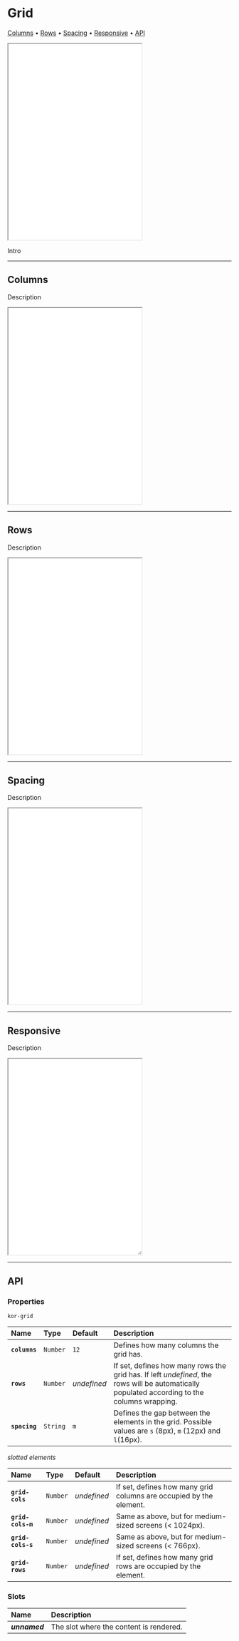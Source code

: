 # Grid

[Columns](components/grid#columns) • [Rows](components/grid#rows) • [Spacing](components/grid#spacing) • [Responsive](components/grid#responsive) • [API](components/grid#api)

<iframe src="./assets/docs/components/grid/main.html" height="440px"></iframe>

Intro 

---

## Columns

Description

<iframe src="./assets/docs/components/grid/columns.html" height="440px"></iframe>

---

## Rows

Description

<iframe src="./assets/docs/components/grid/rows.html" height="440px"></iframe>

---

## Spacing

Description

<iframe src="./assets/docs/components/grid/spacing.html" height="440px"></iframe>

---

## Responsive

Description

<iframe src="./assets/docs/components/grid/responsive.html" height="440px" style="resize: horizontal"></iframe>

---

## API

### Properties

`kor-grid`

| Name | Type | Default | Description |
| :-- | :-- | :-- | :-- |
| **`columns`** | `Number` | `12` | Defines how many columns the grid has. |
| **`rows`** | `Number` | _undefined_ | If set, defines how many rows the grid has. If left _undefined_, the rows will be automatically populated according to the columns wrapping. |
| **`spacing`** | `String` | `m` | Defines the gap between the elements in the grid. Possible values are `s` (8px), `m` (12px) and `l`(16px). |

_slotted elements_

| Name | Type | Default | Description |
| :-- | :-- | :-- | :-- |
| **`grid-cols`** | `Number` | _undefined_ | If set, defines how many grid columns are occupied by the element. |
| **`grid-cols-m`** | `Number` | _undefined_ | Same as above, but for medium-sized screens (< 1024px). |
| **`grid-cols-s`** | `Number` | _undefined_ | Same as above, but for medium-sized screens (< 766px). |
| **`grid-rows`** | `Number` | _undefined_ | If set, defines how many grid rows are occupied by the element. |

### Slots

| Name | Description |
| :-- | :-- |
| **_unnamed_** | The slot where the content is rendered. |